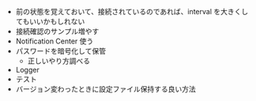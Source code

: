 - 前の状態を覚えておいて、接続されているのであれば、interval を大きくしてもいいかもしれない
- 接続確認のサンプル増やす
- Notification Center 使う
- パスワードを暗号化して保管
  - 正しいやり方調べる
- Logger
- テスト
- バージョン変わったときに設定ファイル保持する良い方法
